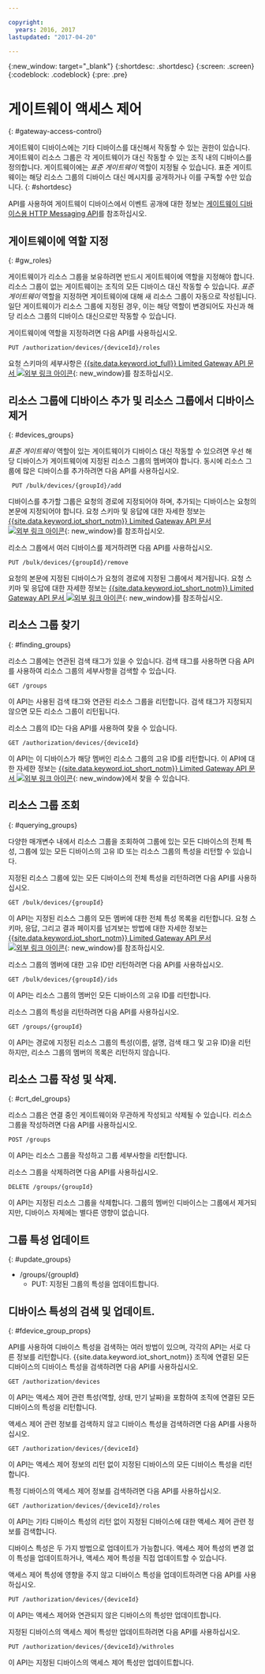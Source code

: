 ```yaml
---

copyright:
  years: 2016, 2017
lastupdated: "2017-04-20"

---
```


{:new_window: target="\_blank"}
{:shortdesc: .shortdesc}
{:screen: .screen}
{:codeblock: .codeblock}
{:pre: .pre}

# 게이트웨이 액세스 제어
{: #gateway-access-control}

게이트웨이 디바이스에는 기타 디바이스를 대신해서 작동할 수 있는 권한이 있습니다. 게이트웨이 리소스 그룹은 각 게이트웨이가 대신 작동할 수 있는 조직 내의 디바이스를 정의합니다. 게이트웨이에는 *표준 게이트웨이* 역할이 지정될 수 있습니다. 표준 게이트웨이는 해당 리소스 그룹의 디바이스 대신 메시지를 공개하거나 이를 구독할 수만 있습니다.
{: #shortdesc}


API를 사용하여 게이트웨이 디바이스에서 이벤트 공개에 대한 정보는 [게이트웨이 디바이스용 HTTP Messaging API](../gateways/gw_intro_api.html)를 참조하십시오. 

## 게이트웨이에 역할 지정
{: #gw_roles}

게이트웨이가 리소스 그룹을 보유하려면 반드시 게이트웨이에 역할을 지정해야 합니다. 리소스 그룹이 없는 게이트웨이는 조직의 모든 디바이스 대신 작동할 수 있습니다. *표준 게이트웨이* 역할을 지정하면 게이트웨이에 대해 새 리소스 그룹이 자동으로 작성됩니다. 일단 게이트웨이가 리소스 그룹에 지정된 경우, 이는 해당 역할이 변경되어도 자신과 해당 리소스 그룹의 디바이스 대신으로만 작동할 수 있습니다. 

게이트웨이에 역할을 지정하려면 다음 API를 사용하십시오. 

```
PUT /authorization/devices/{deviceId}/roles
```

요청 스키마의 세부사항은 [{{site.data.keyword.iot_full}} Limited Gateway API 문서 ![외부 링크 아이콘](../../../icons/launch-glyph.svg "외부 링크 아이콘")](https://docs.internetofthings.ibmcloud.com/apis/swagger/v0002-beta/security-gateway-beta.html#!/Limited_Gateway/put_authorization_devices_deviceId_roles){: new_window}를 참조하십시오. 

## 리소스 그룹에 디바이스 추가 및 리소스 그룹에서 디바이스 제거
{: #devices_groups}

*표준 게이트웨이* 역할이 있는 게이트웨이가 디바이스 대신 작동할 수 있으려면 우선 해당 디바이스가 게이트웨이에 지정된 리소스 그룹의 멤버여야 합니다. 동시에 리소스 그룹에 많은 디바이스를 추가하려면 다음 API를 사용하십시오. 

```
 PUT /bulk/devices/{groupId}/add
```

디바이스를 추가할 그룹은 요청의 경로에 지정되어야 하며, 추가되는 디바이스는 요청의 본문에 지정되어야 합니다. 요청 스키마 및 응답에 대한 자세한 정보는 [{{site.data.keyword.iot_short_notm}} Limited Gateway API 문서 ![외부 링크 아이콘](../../../icons/launch-glyph.svg "외부 링크 아이콘")](https://docs.internetofthings.ibmcloud.com/apis/swagger/v0002-beta/security-gateway-beta.html#!/Limited_Gateway/put_bulk_devices_groupId_add){: new_window}를 참조하십시오. 

리소스 그룹에서 여러 디바이스를 제거하려면 다음 API를 사용하십시오. 

```
PUT /bulk/devices/{groupId}/remove
```

요청의 본문에 지정된 디바이스가 요청의 경로에 지정된 그룹에서 제거됩니다. 요청 스키마 및 응답에 대한 자세한 정보는 [{{site.data.keyword.iot_short_notm}} Limited Gateway API 문서 ![외부 링크 아이콘](../../../icons/launch-glyph.svg "외부 링크 아이콘")](https://docs.internetofthings.ibmcloud.com/apis/swagger/v0002-beta/security-gateway-beta.html#!/Limited_Gateway/put_bulk_devices_groupId_remove){: new_window}를 참조하십시오. 

## 리소스 그룹 찾기
{: #finding_groups}

리소스 그룹에는 연관된 검색 태그가 있을 수 있습니다. 검색 태그를 사용하면 다음 API를 사용하여 리소스 그룹의 세부사항을 검색할 수 있습니다. 

```
GET /groups
```

이 API는 사용된 검색 태그와 연관된 리소스 그룹을 리턴합니다. 검색 태그가 지정되지 않으면 모든 리소스 그룹이 리턴됩니다. <!-- For more information about the request schema, response, and how to page through results, see the [{{site.data.keyword.iot_short_notm}} API documentation](LINK TO CORRECT API). -->

리소스 그룹의 ID는 다음 API를 사용하여 찾을 수 있습니다.

```
GET /authorization/devices/{deviceId}
```

이 API는 이 디바이스가 해당 멤버인 리소스 그룹의 고유 ID를 리턴합니다. 이 API에 대한 자세한 정보는 [{{site.data.keyword.iot_short_notm}} Limited Gateway API 문서 ![외부 링크 아이콘](../../../icons/launch-glyph.svg "외부 링크 아이콘")](https://docs.internetofthings.ibmcloud.com/apis/swagger/v0002-beta/security-gateway-beta.html#!/Limited_Gateway/get_authorization_devices_deviceId){: new_window}에서 찾을 수 있습니다. 


## 리소스 그룹 조회
{: #querying_groups}

다양한 매개변수 내에서 리소스 그룹을 조회하여 그룹에 있는 모든 디바이스의 전체 특성, 그룹에 있는 모든 디바이스의 고유 ID 또는 리소스 그룹의 특성을 리턴할 수 있습니다. 

지정된 리소스 그룹에 있는 모든 디바이스의 전체 특성을 리턴하려면 다음 API를 사용하십시오. 

```
GET /bulk/devices/{groupId}
```

이 API는 지정된 리소스 그룹의 모든 멤버에 대한 전체 특성 목록을 리턴합니다. 요청 스키마, 응답, 그리고 결과 페이지를 넘겨보는 방법에 대한 자세한 정보는 [{{site.data.keyword.iot_short_notm}} Limited Gateway API 문서 ![외부 링크 아이콘](../../../icons/launch-glyph.svg "외부 링크 아이콘")](https://docs.internetofthings.ibmcloud.com/apis/swagger/v0002-beta/security-gateway-beta.html#!/Limited_Gateway/get_bulk_devices_groupId){: new_window}를 참조하십시오. 

리소스 그룹의 멤버에 대한 고유 ID만 리턴하려면 다음 API를 사용하십시오. 

```
GET /bulk/devices/{groupId}/ids
```

이 API는 리소스 그룹의 멤버인 모든 디바이스의 고유 ID를 리턴합니다. <!-- For more information on the request schema and responses, see the [{{site.data.keyword.iot_short_notm}} API documentation](LINK TO CORRECT API). -->

리소스 그룹의 특성을 리턴하려면 다음 API를 사용하십시오. 

```
GET /groups/{groupId}
```

이 API는 경로에 지정된 리소스 그룹의 특성(이름, 설명, 검색 태그 및 고유 ID)을 리턴하지만, 리소스 그룹의 멤버의 목록은 리턴하지 않습니다. <!-- For more information on the request schema and responses, see the [{{site.data.keyword.iot_short_notm}} API documentation](LINK TO CORRECT API). -->

## 리소스 그룹 작성 및 삭제. 
{: #crt_del_groups}

리소스 그룹은 연결 중인 게이트웨이와 무관하게 작성되고 삭제될 수 있습니다. 리소스 그룹을 작성하려면 다음 API를 사용하십시오. 

```
POST /groups
```

이 API는 리소스 그룹을 작성하고 그룹 세부사항을 리턴합니다. <!-- For details on the request schema and the responses, see the [{{site.data.keyword.iot_short_notm}} API documentation](LINK TO CORRECT API). -->

리소스 그룹을 삭제하려면 다음 API를 사용하십시오. 

```
DELETE /groups/{groupId}
```

이 API는 지정된 리소스 그룹을 삭제합니다. 그룹의 멤버인 디바이스는 그룹에서 제거되지만, 디바이스 자체에는 별다른 영향이 없습니다. <!-- For more information, see the [{{site.data.keyword.iot_short_notm}} API documentation](LINK TO CORRECT API). -->

## 그룹 특성 업데이트
{: #update_groups}

  - /groups/{groupId}
    - PUT: 지정된 그룹의 특성을 업데이트합니다. 

## 디바이스 특성의 검색 및 업데이트. 
{: #fdevice_group_props}

API를 사용하여 디바이스 특성을 검색하는 여러 방법이 있으며, 각각의 API는 서로 다른 정보를 리턴합니다. {{site.data.keyword.iot_short_notm}} 조직에 연결된 모든 디바이스의 디바이스 특성을 검색하려면 다음 API를 사용하십시오. 

```
GET /authorization/devices

```

이 API는 액세스 제어 관련 특성(역할, 상태, 만기 날짜)을 포함하여 조직에 연결된 모든 디바이스의 특성을 리턴합니다. <!-- For more information on responses and how to page through results, see the [{{site.data.keyword.iot_short_notm}} API documentation](LINK TO CORRECT API). -->

액세스 제어 관련 정보를 검색하지 않고 디바이스 특성을 검색하려면 다음 API를 사용하십시오.

```
GET /authorization/devices/{deviceId}
```

이 API는 액세스 제어 정보의 리턴 없이 지정된 디바이스의 모든 디바이스 특성을 리턴합니다. <!-- For more information, see the [{{site.data.keyword.iot_short_notm}} device model documentation](LINK TO DEVICE MODEL) and [API documentation](LINK TO CORRECT API). -->

특정 디바이스의 액세스 제어 정보를 검색하려면 다음 API를 사용하십시오.

```
GET /authorization/devices/{deviceId}/roles
```

이 API는 기타 디바이스 특성의 리턴 없이 지정된 디바이스에 대한 액세스 제어 관련 정보를 검색합니다. <!-- For more information on the request schema and responses, see the [{{site.data.keyword.iot_short_notm}} API documentation](LINK TO CORRECT API). -->

디바이스 특성은 두 가지 방법으로 업데이트가 가능합니다. 액세스 제어 특성의 변경 없이 특성을 업데이트하거나, 액세스 제어 특성을 직접 업데이트할 수 있습니다. 

액세스 제어 특성에 영향을 주지 않고 디바이스 특성을 업데이트하려면 다음 API를 사용하십시오. 

```
PUT /authorization/devices/{deviceId}
```

이 API는 액세스 제어와 연관되지 않은 디바이스의 특성만 업데이트합니다. <!-- For more information on request schema, see the [{{site.data.keyword.iot_short_notm}} API documentation](LINK TO CORRECT API). -->

지정된 디바이스의 액세스 제어 특성만 업데이트하려면 다음 API를 사용하십시오.

```
PUT /authorization/devices/{deviceId}/withroles
```

이 API는 지정된 디바이스의 액세스 제어 특성만 업데이트합니다. <!-- For more information on the request schema, see the [{{site.data.keyword.iot_short_notm}} API documentation](LINK TO CORRECT API). -->

